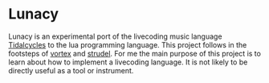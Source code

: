 # Lunacy

Lunacy is an experimental port of the livecoding music language [Tidalcycles](http://tidalcycles.org/) to the lua programming language. This project follows in the footsteps of [vortex](https://github.com/tidalcycles/vortex) and [strudel](https://strudel.tidalcycles.org). For me the main purpose of this project is to learn about how to implement a livecoding language. It is not likely to be directly useful as a tool or instrument.


